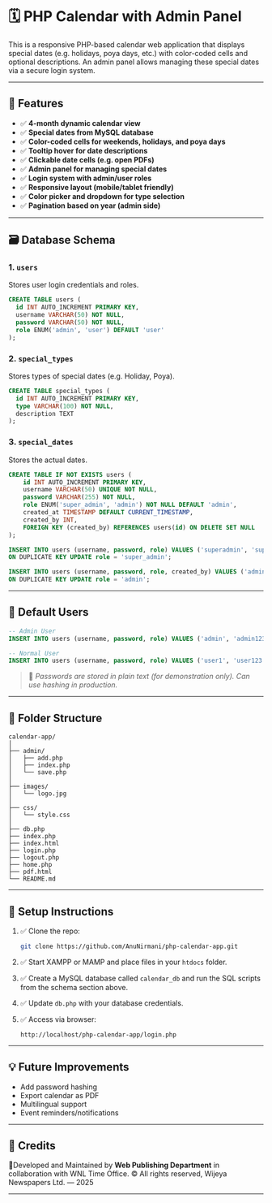 # 🗓️ PHP Calendar with Admin Panel

This is a responsive PHP-based calendar web application that displays special dates (e.g. holidays, poya days, etc.) with color-coded cells and optional descriptions. An admin panel allows managing these special dates via a secure login system.

---

## 🚀 Features

- ✅ **4-month dynamic calendar view**
- ✅ **Special dates from MySQL database**
- ✅ **Color-coded cells for weekends, holidays, and poya days**
- ✅ **Tooltip hover for date descriptions**
- ✅ **Clickable date cells (e.g. open PDFs)**
- ✅ **Admin panel for managing special dates**
- ✅ **Login system with admin/user roles**
- ✅ **Responsive layout (mobile/tablet friendly)**
- ✅ **Color picker and dropdown for type selection**
- ✅ **Pagination based on year (admin side)**

---

## 🗃️ Database Schema

### 1. `users`  
Stores user login credentials and roles.
```sql
CREATE TABLE users (
  id INT AUTO_INCREMENT PRIMARY KEY,
  username VARCHAR(50) NOT NULL,
  password VARCHAR(50) NOT NULL,
  role ENUM('admin', 'user') DEFAULT 'user'
);
````

### 2. `special_types`

Stores types of special dates (e.g. Holiday, Poya).

```sql
CREATE TABLE special_types (
  id INT AUTO_INCREMENT PRIMARY KEY,
  type VARCHAR(100) NOT NULL,
  description TEXT
);
```

### 3. `special_dates`

Stores the actual dates.

```sql
CREATE TABLE IF NOT EXISTS users (
    id INT AUTO_INCREMENT PRIMARY KEY,
    username VARCHAR(50) UNIQUE NOT NULL,
    password VARCHAR(255) NOT NULL,
    role ENUM('super_admin', 'admin') NOT NULL DEFAULT 'admin',
    created_at TIMESTAMP DEFAULT CURRENT_TIMESTAMP,
    created_by INT,
    FOREIGN KEY (created_by) REFERENCES users(id) ON DELETE SET NULL
);

INSERT INTO users (username, password, role) VALUES ('superadmin', 'super123', 'super_admin')
ON DUPLICATE KEY UPDATE role = 'super_admin';

INSERT INTO users (username, password, role, created_by) VALUES ('admin1', 'admin123', 'admin', 1)
ON DUPLICATE KEY UPDATE role = 'admin';
```

---

## 👤 Default Users

```sql
-- Admin User
INSERT INTO users (username, password, role) VALUES ('admin', 'admin123', 'admin');

-- Normal User
INSERT INTO users (username, password, role) VALUES ('user1', 'user123', 'user');
```

> 🔐 *Passwords are stored in plain text (for demonstration only). Can use hashing in production.*

---

## 📂 Folder Structure

```
calendar-app/
│
├── admin/
│   ├── add.php
│   ├── index.php
│   └── save.php
│
├── images/
│   └── logo.jpg
│
├── css/
│   └── style.css
│
├── db.php
├── index.php
├── index.html
├── login.php
├── logout.php
├── home.php
├── pdf.html
└── README.md
```


---

## 🔧 Setup Instructions

1. ✅ Clone the repo:

   ```bash
   git clone https://github.com/AnuNirmani/php-calendar-app.git
   ```

2. ✅ Start XAMPP or MAMP and place files in your `htdocs` folder.

3. ✅ Create a MySQL database called `calendar_db` and run the SQL scripts from the schema section above.

4. ✅ Update `db.php` with your database credentials.

5. ✅ Access via browser:

   ```
   http://localhost/php-calendar-app/login.php
   ```

---

## 💡 Future Improvements

* Add password hashing
* Export calendar as PDF
* Multilingual support
* Event reminders/notifications

---

## 🙌 Credits

📍Developed and Maintained by **Web Publishing Department** in collaboration with WNL Time Office. © All rights reserved, Wijeya Newspapers Ltd. — 2025

---
